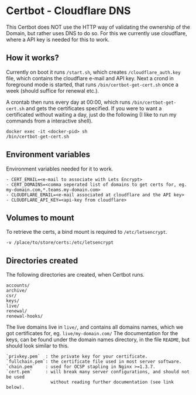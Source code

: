# Certbot - Cloudflare DNS

This Certbot does NOT use the HTTP way of validating the ownership of the Domain, but rather uses DNS to do so.
For this we currently use cloudflare, where a API key is needed for this to work.

## How it works?
Currently on boot it runs `/start.sh`, which creates `/cloudflare_auth.key` file, which contains the cloudflare e-mail and API key.
Next a crond in foreground mode is started, that runs `/bin/certbot-get-cert.sh` once a week (should suffice for renewal etc.).

A crontab then runs every day at 00:00, which runs `/bin/certbot-get-cert.sh` and gets the certificates specified.
If you were to want a certificated without waiting a day, just do the following (I like to run my commands from a interactive shell).

```
docker exec -it <docker-pid> sh
/bin/certbot-get-cert.sh
```

## Environment variables 
Environment variables needed for it to work.

```
- CERT_EMAIL=<e-mail to associate with Lets Encrypt>
- CERT_DOMAINS=<comma seperated list of domains to get certs for, eg. my-domain.com,*.teams.my-domain.com>
- CLOUDFLARE_EMAIL=<e-mail associated at cloudflare and the API key>
- CLOUDFLARE_API_KEY=<api-key from cloudflare>
```

## Volumes to mount
To retrieve the certs, a bind mount is required to `/etc/letsencrypt`.

```
-v /place/to/store/certs:/etc/letsencrypt
```

## Directories created
The following directories are created, when Certbot runs.

```
accounts/
archive/
csr/
keys/
live/
renewal/
renewal-hooks/
```

The live domains live in `live/`, and contains all domains names, which we got certificates for, eg. `live/my-domain.com/`
The documentation for the keys, can be found under the domain names directory, in the file `README`, but should look similar to this.

```
`privkey.pem`  : the private key for your certificate.
`fullchain.pem`: the certificate file used in most server software.
`chain.pem`    : used for OCSP stapling in Nginx >=1.3.7.
`cert.pem`     : will break many server configurations, and should not be used
                 without reading further documentation (see link below).
```
